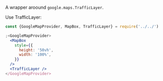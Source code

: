 A wrapper aroound `google.maps.TrafficLayer`.

Use TrafficLayer:

```jsx
const {GoogleMapProvider, MapBox, TrafficLayer} = require('../../')

;<GoogleMapProvider>
  <MapBox
    style={{
      height: '50vh',
      width: '100%',
    }}
  />
  <TrafficLayer />
</GoogleMapProvider>
```
